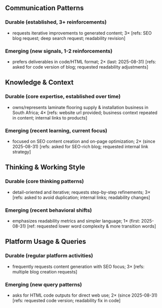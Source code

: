 ## Communication Patterns
### Durable (established, 3+ reinforcements)
- requests iterative improvements to generated content; 3× [refs: SEO blog request; deep search request; readability revision]

### Emerging (new signals, 1-2 reinforcements)
- prefers deliverables in code/HTML format; 2× (last: 2025-08-31) [refs: asked for code version of blog; requested readability adjustments]

## Knowledge & Context
### Durable (core expertise, established over time)
- owns/represents laminate flooring supply & installation business in South Africa; 4× [refs: website url provided; business context repeated in content; internal links to products]

### Emerging (recent learning, current focus)
- focused on SEO content creation and on-page optimization; 2× (since 2025-08-31) [refs: asked for SEO-rich blog; requested internal link strategy]

## Thinking & Working Style
### Durable (core thinking patterns)
- detail-oriented and iterative; requests step-by-step refinements; 3× [refs: asked to avoid duplication; internal links; readability changes]

### Emerging (recent behavioral shifts)
- emphasizes readability metrics and simpler language; 1× (first: 2025-08-31) [ref: requested lower word complexity & more transition words]

## Platform Usage & Queries
### Durable (regular platform activities)
- frequently requests content generation with SEO focus; 3× [refs: multiple blog creation requests]

### Emerging (new query patterns)
- asks for HTML code outputs for direct web use; 2× (since 2025-08-31) [refs: requested code version; readability fix in code]